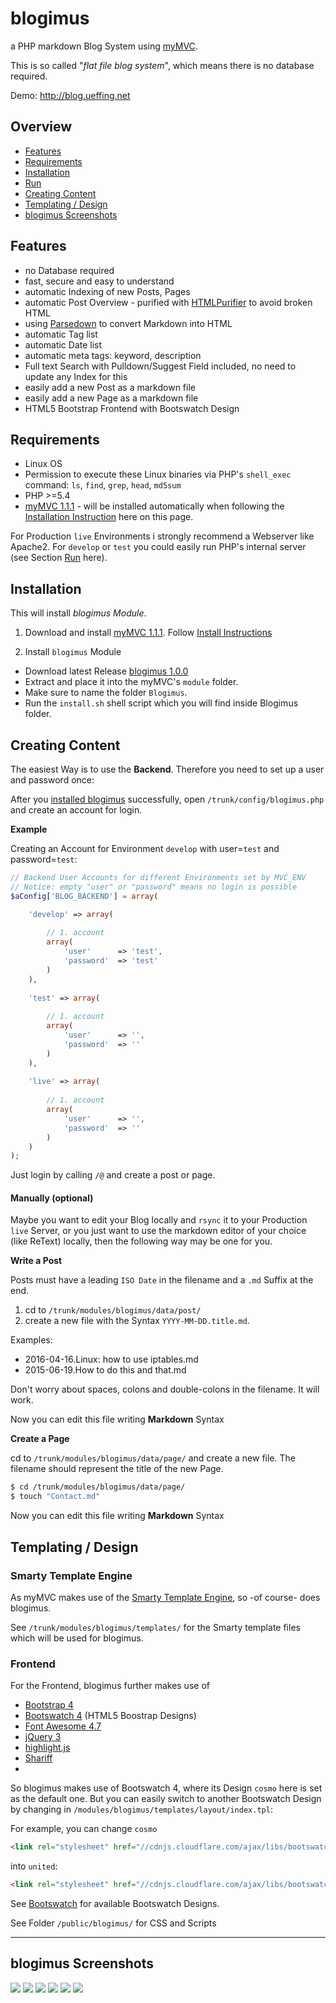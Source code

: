 
# blogimus 
a PHP markdown Blog System using [myMVC](https://mymvc.ueffing.net/).

This is so called "_flat file blog system_", which means there is no database required.

Demo: http://blog.ueffing.net

## Overview
- [Features](#Features)
- [Requirements](#Requirements)
- [Installation](#Installation)
- [Run](#Run)
- [Creating Content](#Creating-Content)
- [Templating / Design](#Templating)
- [blogimus Screenshots](#blogimus-Screenshot)

## <a name="Features"></a> Features
- no Database required
- fast, secure and easy to understand
- automatic Indexing of new Posts, Pages
- automatic Post Overview - purified with [HTMLPurifier](http://htmlpurifier.org/) to avoid broken HTML
- using [Parsedown](https://github.com/erusev/parsedown) to convert Markdown into HTML
- automatic Tag list
- automatic Date list 
- automatic meta tags: keyword, description
- Full text Search with Pulldown/Suggest Field included, no need to update any Index for this
- easily add a new Post as a markdown file
- easily add a new Page as a markdown file
- HTML5 Bootstrap Frontend with Bootswatch Design

## <a name="Requirements"></a> Requirements
- Linux OS
- Permission to execute these Linux binaries via PHP's `shell_exec` command: `ls`, `find`, `grep`, `head`, `md5sum` 
- PHP >=5.4
- [myMVC 1.1.1](https://github.com/gueff/myMVC/releases/tag/1.1.1) - will be installed automatically when following the [Installation Instruction](#Installation) here on this page.

For Production `live` Environments i strongly recommend a Webserver like Apache2. For `develop` or `test` you could easily run PHP's internal server (see Section [Run](#Run) here).

## <a name="Installation"></a> Installation
This will install _blogimus Module_.

1. Download and install [myMVC 1.1.1](https://github.com/gueff/myMVC/releases/tag/1.1.1). Follow [Install Instructions](https://github.com/gueff/myMVC)

2. Install `blogimus` Module

- Download latest Release [blogimus 1.0.0](https://github.com/gueff/blogimus/releases/tag/1.0.0)
- Extract and place it into the myMVC's `module` folder. 
- Make sure to name the folder `Blogimus`. 
- Run the `install.sh` shell script which you will find inside Blogimus folder.

## <a name="Creating-Content"></a> Creating Content
The easiest Way is to use the **Backend**. Therefore you need to set up a user and password once: 

After you [installed blogimus](#Installation) successfully, open `/trunk/config/blogimus.php` and create an account for login. 

**Example** 

Creating an Account for Environment `develop` with user=`test` and password=`test`:
~~~php
// Backend User Accounts for different Environments set by MVC_ENV
// Notice: empty "user" or "password" means no login is possible
$aConfig['BLOG_BACKEND'] = array(

	'develop' => array(
		
		// 1. account
		array(
			'user' 		=> 'test', 
			'password' 	=> 'test'
		)
	),
	
	'test' => array(
		
		// 1. account
		array(
			'user' 		=> '', 
			'password' 	=> ''
		)
	),
	
	'live' => array(
		
		// 1. account
		array(
			'user' 		=> '', 
			'password' 	=> ''
		)	
	)
);
~~~

Just login by calling `/@` and create a post or page.


#### <a name="Creating-Content-manually"></a> Manually (optional)

Maybe you want to edit your Blog locally and `rsync` it to your Production `live` Server, or you just want to use the markdown editor of your choice (like ReText) locally, then the following way may be one for you. 

**<a name="WriteAPost"></a> Write a Post**

Posts must have a leading `ISO Date` in the filename and a `.md` Suffix at the end.

1. cd to `/trunk/modules/blogimus/data/post/` 
2. create a new file with the Syntax `YYYY-MM-DD.title.md`. 

Examples:
- 2016-04-16.Linux: how to use iptables.md
- 2015-06-19.How to do this and that.md

   
Don't worry about spaces, colons and double-colons in the filename. It will work. 

Now you can edit this file writing **Markdown** Syntax

**<a name="CreateAPage"></a> Create a Page**

cd to `/trunk/modules/blogimus/data/page/` and create a new file. The filename should represent the title of the new Page.
~~~bash
$ cd /trunk/modules/blogimus/data/page/
$ touch "Contact.md"
~~~
Now you can edit this file writing **Markdown** Syntax

## <a name="Templating"></a> Templating / Design

### Smarty Template Engine
As myMVC makes use of the [Smarty Template Engine](http://www.smarty.net/), so -of course- does blogimus.

See `/trunk/modules/blogimus/templates/` for the Smarty template files which will be used for blogimus.

### Frontend
For the Frontend, blogimus further makes use of 

- [Bootstrap 4](http://getbootstrap.com/)
- [Bootswatch 4](http://bootswatch.com/) (HTML5 Boostrap Designs)
- [Font Awesome 4.7](http://fortawesome.github.io/Font-Awesome/)
- [jQuery 3](https://jquery.com/)
- [highlight.js](https://highlightjs.org/)
- [Shariff](https://github.com/heiseonline/shariff)
- 

So blogimus makes use of Bootswatch 4, where its Design `cosmo` here is set as the default one. 
But you can easily switch to another Bootswatch Design by changing in `/modules/blogimus/templates/layout/index.tpl`:

For example, you can change `cosmo`
~~~html
<link rel="stylesheet" href="//cdnjs.cloudflare.com/ajax/libs/bootswatch/4.0.0/cosmo/bootstrap.min.css">
~~~
into `united`:
~~~html
<link rel="stylesheet" href="//cdnjs.cloudflare.com/ajax/libs/bootswatch/4.0.0/united/bootstrap.min.css">
~~~
   
See  [Bootswatch](http://bootswatch.com/) for available Bootswatch Designs.

See Folder `/public/blogimus/` for CSS and Scripts

___

## <a name="blogimus-Screenshot"></a> blogimus Screenshots
![](http://kanbanix.ueffing.net/Blogixx2/screenshot1.png)
![](http://kanbanix.ueffing.net/Blogixx2/screenshot2.png)
![](http://kanbanix.ueffing.net/Blogixx2/screenshot3.png)
![](http://kanbanix.ueffing.net/Blogixx2/screenshot4.png)
![](http://kanbanix.ueffing.net/Blogixx2/screenshot5.png)
![](http://kanbanix.ueffing.net/Blogixx2/screenshot6.png)

